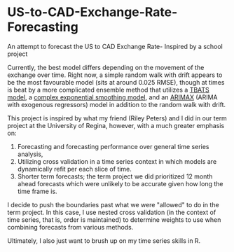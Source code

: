 # US-to-CAD-Exchange-Rate-Forecasting
An attempt to forecast the US to CAD Exchange Rate- Inspired by a school project

Currently, the best model differs depending on the movement of the exchange over time. Right now, a simple random walk with drift appears to be the most favourable model (sits at around 0.025 RMSE), though at times is beat by a more complicated ensemble method that utilizes a [TBATS model](https://pkg.robjhyndman.com/forecast/reference/tbats.html), a [complex exponential smoothing model](https://kourentzes.com/forecasting/2016/10/22/complex-exponential-smoothing/), and an [ARIMAX](https://robjhyndman.com/hyndsight/arimax/) (ARIMA with exogenous regressors) model in addition to the random walk with drift.

This project is inspired by what my friend (Riley Peters) and I did in our term project at the University of Regina, however, with a much greater emphasis on:

1) Forecasting and forecasting performance over general time series analysis,
2) Utilizing cross validation in a time series context in which models are dynamically refit per each slice of time.
3) Shorter term forecasts; the term project we did prioritized 12 month ahead forecasts which were unlikely to be accurate given how long the time frame is.

I decide to push the boundaries past what we were "allowed" to do in the term project. In this case, I use nested cross validation (in the context of time series, that is, order is maintained) to determine weights to use when combining forecasts from various methods.

Ultimately, I also just want to brush up on my time series skills in R. 
